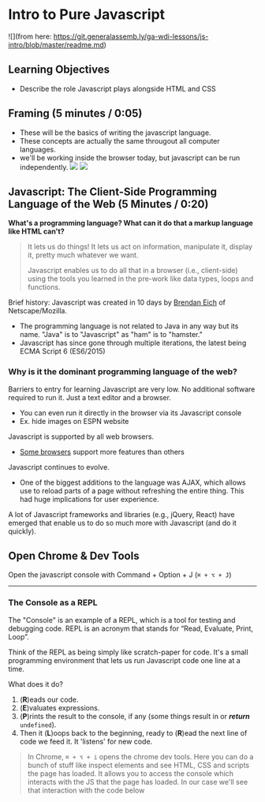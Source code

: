 # Intro to Pure Javascript
![](from here: https://git.generalassemb.ly/ga-wdi-lessons/js-intro/blob/master/readme.md)


## Learning Objectives

- Describe the role Javascript plays alongside HTML and CSS


## Framing (5 minutes / 0:05)
- These will be the basics of writing the javascript language.
- These concepts are actually the same througout all computer languages.
- we'll be working inside the browser today, but javascript can be run independently.
![](http://jce-il.github.io/ASOSMA/firefox-ios/general.jpg)
![](https://i.imgur.com/Qgz5eFD.png)


## Javascript: The Client-Side Programming Language of the Web (5 Minutes / 0:20)

<strong>What's a programming language? What can it do that a markup language like HTML can't?</strong></summary>

  > It lets us do things! It lets us act on information, manipulate it, display it, pretty much whatever we want.
  >
  > Javascript enables us to do all that in a browser (i.e., client-side) using the tools you learned in the pre-work like data types, loops and functions.


Brief history: Javascript was created in 10 days by [Brendan Eich](https://en.wikipedia.org/wiki/Brendan_Eich) of Netscape/Mozilla.
* The programming language is not related to Java in any way but its name. "Java" is to "Javascript" as "ham" is to "hamster."
* Javascript has since gone through multiple iterations, the latest being ECMA Script 6 (ES6/2015)


### Why is it the dominant programming language of the web?


Barriers to entry for learning Javascript are very low. No additional software required to run it. Just a text editor and a browser.
- You can even run it directly in the browser via its Javascript console
- Ex. hide images on ESPN website

Javascript is supported by all web browsers.
- [Some browsers](https://developer.mozilla.org/en-US/Add-ons/WebExtensions/Browser_support_for_JavaScript_APIs) support more features than others

Javascript continues to evolve.
- One of the biggest additions to the language was AJAX, which allows use to reload parts of a page without refreshing the entire thing. This had huge implications for user experience.

A lot of Javascript frameworks and libraries (e.g., jQuery, React) have emerged that enable us to do so much more with Javascript (and do it quickly).

## Open Chrome & Dev Tools

Open the javascript console with Command + Option + J (`⌘ + ⌥ + J`)

---

### The Console as a REPL

The "Console" is an example of a REPL, which is a tool for testing and debugging code. REPL is an acronym that stands for “Read, Evaluate, Print, Loop”.

Think of the REPL as being simply like scratch-paper for code. It's a small programming environment that lets us run Javascript code one line at a time.

What does it do?
  1. (**R**)eads our code.
  2. (**E**)valuates expressions.
  3. (**P**)rints the result to the console, if any (some things result in or ***return*** `undefined`).
  4. Then it (**L**)oops back to the beginning, ready to (**R**)ead the next line of code we feed it. It 'listens' for new code.

> In Chrome, `⌘ + ⌥ + i` opens the chrome dev tools. Here you can do a bunch of stuff like inspect elements and see HTML, CSS and scripts the page has loaded. It allows you to access the console which interacts with the JS that the page has loaded. In our case we'll see that interaction with the code below
